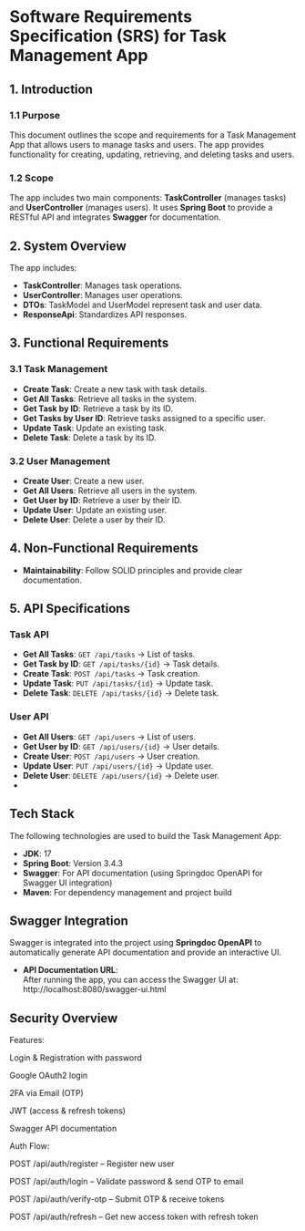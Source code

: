 # Software Requirements Specification (SRS) for Task Management App

## 1. Introduction

### 1.1 Purpose
This document outlines the scope and requirements for a Task Management App that allows users to manage tasks and users. The app provides functionality for creating, updating, retrieving, and deleting tasks and users.

### 1.2 Scope
The app includes two main components: **TaskController** (manages tasks) and **UserController** (manages users). It uses **Spring Boot** to provide a RESTful API and integrates **Swagger** for documentation.

## 2. System Overview
The app includes:

- **TaskController**: Manages task operations.
- **UserController**: Manages user operations.
- **DTOs**: TaskModel and UserModel represent task and user data.
- **ResponseApi**: Standardizes API responses.

## 3. Functional Requirements

### 3.1 Task Management
- **Create Task**: Create a new task with task details.
- **Get All Tasks**: Retrieve all tasks in the system.
- **Get Task by ID**: Retrieve a task by its ID.
- **Get Tasks by User ID**: Retrieve tasks assigned to a specific user.
- **Update Task**: Update an existing task.
- **Delete Task**: Delete a task by its ID.

### 3.2 User Management
- **Create User**: Create a new user.
- **Get All Users**: Retrieve all users in the system.
- **Get User by ID**: Retrieve a user by their ID.
- **Update User**: Update an existing user.
- **Delete User**: Delete a user by their ID.

## 4. Non-Functional Requirements

- **Maintainability**: Follow SOLID principles and provide clear documentation.

## 5. API Specifications

### Task API
- **Get All Tasks**: `GET /api/tasks` → List of tasks.
- **Get Task by ID**: `GET /api/tasks/{id}` → Task details.
- **Create Task**: `POST /api/tasks` → Task creation.
- **Update Task**: `PUT /api/tasks/{id}` → Update task.
- **Delete Task**: `DELETE /api/tasks/{id}` → Delete task.

### User API
- **Get All Users**: `GET /api/users` → List of users.
- **Get User by ID**: `GET /api/users/{id}` → User details.
- **Create User**: `POST /api/users` → User creation.
- **Update User**: `PUT /api/users/{id}` → Update user.
- **Delete User**: `DELETE /api/users/{id}` → Delete user.
- 
## Tech Stack

The following technologies are used to build the Task Management App:

- **JDK**: 17
- **Spring Boot**: Version 3.4.3
- **Swagger**: For API documentation (using Springdoc OpenAPI for Swagger UI integration)
- **Maven**: For dependency management and project build

## Swagger Integration

Swagger is integrated into the project using **Springdoc OpenAPI** to automatically generate API documentation and provide an interactive UI.

- **API Documentation URL**:  
  After running the app, you can access the Swagger UI at: http://localhost:8080/swagger-ui.html

## Security Overview

Features:

Login & Registration with password

Google OAuth2 login

2FA via Email (OTP)

JWT (access & refresh tokens)

Swagger API documentation

Auth Flow:

POST /api/auth/register – Register new user

POST /api/auth/login – Validate password & send OTP to email

POST /api/auth/verify-otp – Submit OTP & receive tokens

POST /api/auth/refresh – Get new access token with refresh token

